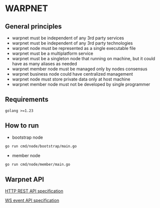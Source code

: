 # WARPNET
## General principles
- warpnet must be independent of any 3rd party services
- warpnet must be independent of any 3rd party technologies
- warpnet node must be represented as a single executable file
- warpnet must be a multiplatform service
- warpnet must be a singleton node that running on machine, but it could have as many aliases as needed
- warpnet member node must be managed only by nodes consensus
- warpnet business node could have centralized management
- warpnet node must store private data only at host machine
- warpnet member node must not be developed by single programmer
## Requirements
    golang >=1.23

## How to run
- bootstrap node
```bash 
go run cmd/node/bootstrap/main.go
```
- member node
```bash 
go run cmd/node/member/main.go
```

## Warpnet API
[HTTP REST API specification](spec/local-api.yml)

[WS event API specification](spec/event-api.yml)
